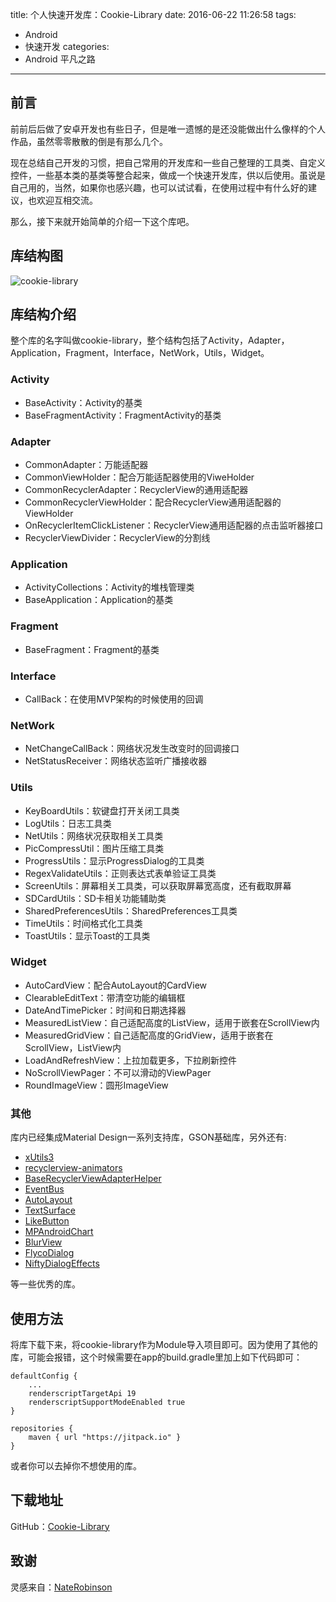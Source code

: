 title: 个人快速开发库：Cookie-Library
date: 2016-06-22 11:26:58
tags:
  - Android
  - 快速开发
categories:
  - Android 平凡之路
---

## 前言
前前后后做了安卓开发也有些日子，但是唯一遗憾的是还没能做出什么像样的个人作品，虽然零零散散的倒是有那么几个。

现在总结自己开发的习惯，把自己常用的开发库和一些自己整理的工具类、自定义控件，一些基本类的基类等整合起来，做成一个快速开发库，供以后使用。虽说是自己用的，当然，如果你也感兴趣，也可以试试看，在使用过程中有什么好的建议，也欢迎互相交流。

那么，接下来就开始简单的介绍一下这个库吧。

<!-- more -->

## 库结构图
![cookie-library](http://7xt6qm.com1.z0.glb.clouddn.com/Cookie-Library201607080957.png)

## 库结构介绍
整个库的名字叫做cookie-library，整个结构包括了Activity，Adapter，Application，Fragment，Interface，NetWork，Utils，Widget。

### Activity
- BaseActivity：Activity的基类
- BaseFragmentActivity：FragmentActivity的基类

### Adapter
- CommonAdapter：万能适配器
- CommonViewHolder：配合万能适配器使用的ViweHolder
- CommonRecyclerAdapter：RecyclerView的通用适配器
- CommonRecyclerViewHolder：配合RecyclerView通用适配器的ViewHolder
- OnRecyclerItemClickListener：RecyclerView通用适配器的点击监听器接口
- RecyclerViewDivider：RecyclerView的分割线

### Application
- ActivityCollections：Activity的堆栈管理类
- BaseApplication：Application的基类

### Fragment
- BaseFragment：Fragment的基类

### Interface
- CallBack：在使用MVP架构的时候使用的回调

### NetWork
- NetChangeCallBack：网络状况发生改变时的回调接口
- NetStatusReceiver：网络状态监听广播接收器

### Utils
- KeyBoardUtils：软键盘打开关闭工具类
- LogUtils：日志工具类
- NetUtils：网络状况获取相关工具类
- PicCompressUtil：图片压缩工具类
- ProgressUtils：显示ProgressDialog的工具类
- RegexValidateUtils：正则表达式表单验证工具类
- ScreenUtils：屏幕相关工具类，可以获取屏幕宽高度，还有截取屏幕
- SDCardUtils：SD卡相关功能辅助类
- SharedPreferencesUtils：SharedPreferences工具类
- TimeUtils：时间格式化工具类
- ToastUtils：显示Toast的工具类

### Widget
- AutoCardView：配合AutoLayout的CardView
- ClearableEditText：带清空功能的编辑框
- DateAndTimePicker：时间和日期选择器
- MeasuredListView：自己适配高度的ListView，适用于嵌套在ScrollView内
- MeasuredGridView：自己适配高度的GridView，适用于嵌套在ScrollView，ListView内
- LoadAndRefreshView：上拉加载更多，下拉刷新控件
- NoScrollViewPager：不可以滑动的ViewPager
- RoundImageView：圆形ImageView

### 其他
库内已经集成Material Design一系列支持库，GSON基础库，另外还有:

- [xUtils3](https://github.com/wyouflf/xUtils3)
- [recyclerview-animators](https://github.com/wasabeef/recyclerview-animators)
- [BaseRecyclerViewAdapterHelper](https://github.com/CymChad/BaseRecyclerViewAdapterHelper)
- [EventBus](https://github.com/greenrobot/EventBus)
- [AutoLayout](https://github.com/hongyangAndroid/AndroidAutoLayout)
- [TextSurface](https://github.com/elevenetc/TextSurface)
- [LikeButton](https://github.com/jd-alexander/LikeButton)
- [MPAndroidChart](https://github.com/PhilJay/MPAndroidChart)
- [BlurView](https://github.com/Dimezis/BlurView)
- [FlycoDialog](https://github.com/H07000223/FlycoDialog_Master)
- [NiftyDialogEffects](https://github.com/sd6352051/NiftyDialogEffects)

等一些优秀的库。

## 使用方法
将库下载下来，将cookie-library作为Module导入项目即可。因为使用了其他的库，可能会报错，这个时候需要在app的build.gradle里加上如下代码即可：

```
defaultConfig {
	...
    renderscriptTargetApi 19
    renderscriptSupportModeEnabled true
}
```

```
repositories {
    maven { url "https://jitpack.io" }
}
```

或者你可以去掉你不想使用的库。

## 下载地址
GitHub：[Cookie-Library](https://github.com/tsubasa-kun/Cookie-Library)

## 致谢
灵感来自：[NateRobinson](https://github.com/NateRobinson)